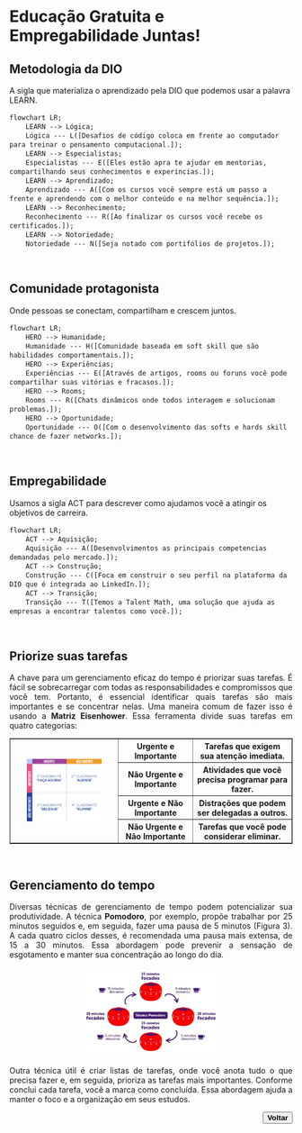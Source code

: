 # Educação Gratuita e Empregabilidade Juntas!

## Metodologia da DIO <!--About DIO methodology / Sobre metodologia da DIO-->
<p>A sigla que materializa o aprendizado pela DIO que podemos usar a palavra LEARN.</p>

```mermaid
flowchart LR;
    LEARN --> Lógica;
    Lógica --- L([Desafios de código coloca em frente ao computador para treinar o pensamento computacional.]);
    LEARN --> Especialistas;
    Especialistas --- E([Eles estão apra te ajudar em mentorias, compartilhando seus conhecimentos e experincias.]);
    LEARN --> Aprendizado;
    Aprendizado --- A([Com os cursos você sempre está um passo a frente e aprendendo com o melhor conteúdo e na melhor sequência.]);
    LEARN --> Reconhecimento;
    Reconhecimento --- R([Ao finalizar os cursos você recebe os certificados.]);
    LEARN --> Notoriedade;
    Notoriedade --- N([Seja notado com portifólios de projetos.]);
```
<br>

## Comunidade protagonista <!--About protagonist community / Sobre comunidade protagonista-->
<p>Onde pessoas se conectam, compartilham e crescem juntos.</p>

```mermaid
flowchart LR;
    HERO --> Humanidade;
    Humanidade --- H([Comunidade baseada em soft skill que são habilidades comportamentais.]);
    HERO --> Experiências;
    Experiências --- E([Através de artigos, rooms ou foruns você pode compartilhar suas vitórias e fracasos.]);
    HERO --> Rooms;
    Rooms --- R([Chats dinâmicos onde todos interagem e solucionam problemas.]);
    HERO --> Oportunidade;
    Oportunidade --- O([Com o desenvolvimento das softs e hards skill chance de fazer networks.]);
```
<br>

## Empregabilidade <!--About employability  / Sobre empregabilidade-->
<p>Usamos a sigla ACT para descrever como ajudamos você a atingir os objetivos de carreira.</p>

```mermaid
flowchart LR;
    ACT --> Aquisição;
    Aquisição --- A([Desenvolvimentos as principais competencias demandadas pelo mercado.]);
    ACT --> Construção;
    Construção --- C([Foca em construir o seu perfil na plataforma da DIO que é integrada ao LinkedIn.]);
    ACT --> Transição;
    Transição --- T([Temos a Talent Math, uma solução que ajuda as empresas a encontrar talentos como você.]);
```
<br>

## Priorize suas tarefas <!--About prioritize your tasks / Sobre priorize suas tarefas-->
<div>
    <p align="justify">A chave para um gerenciamento eficaz do tempo é priorizar suas tarefas. É fácil se sobrecarregar com todas as responsabilidades e compromissos que você tem. Portanto, é essencial identificar quais tarefas são mais importantes e se concentrar nelas. Uma maneira comum de fazer isso é usando a <strong>Matriz Eisenhower</strong>. Essa ferramenta divide suas tarefas em quatro categorias: </p>
    <table border="1">
        <tbody>
            <tr>
                <th rowspan="4"><img src="../img/01. Matriz Eisenhower.jpg" width="75%;"></th>
                <th>Urgente e Importante</th>
                <th>Tarefas que exigem sua atenção imediata.</th>
            </tr>
            <tr>
                <th>Não Urgente e Importante</th>
                <th>Atividades que você precisa programar para fazer.</th>
            </tr>
            <tr>
                <th>Urgente e Não Importante</th>
                <th>Distrações que podem ser delegadas a outros.</th>
            </tr>
            <tr>
                <th>Não Urgente e Não Importante</th>
                <th>Tarefas que você pode considerar eliminar.</th>
            </tr>
        </tbody>
    </table>
</div>
<br>

## Gerenciamento do tempo <!--About time management / Sobre gerenciamento do tempo-->
<div>
    <p align="justify">Diversas técnicas de gerenciamento de tempo podem potencializar sua produtividade. A técnica <strong>Pomodoro</strong>, por exemplo, propõe trabalhar por 25 minutos seguidos e, em seguida, fazer uma pausa de 5 minutos (Figura 3). A cada quatro ciclos desses, é recomendada uma pausa mais extensa, de 15 a 30 minutos. Essa abordagem pode prevenir a sensação de esgotamento e manter sua concentração ao longo do dia.</p>
    <p align="center"><img src="../img/02. Pomodoro.jpg" width="50%"></p>
    <p align="justify">Outra técnica útil é criar listas de tarefas, onde você anota tudo o que precisa fazer e, em seguida, prioriza as tarefas mais importantes. Conforme conclui cada tarefa, você a marca como concluída. Essa abordagem ajuda a manter o foco e a organização em seus estudos.</p>
</div>
<div align="right"> <!--About back button / Sobre botão voltar-->
    <a href="../README.md">
        <button><strong>Voltar</strong></button>
    </a>
</div>